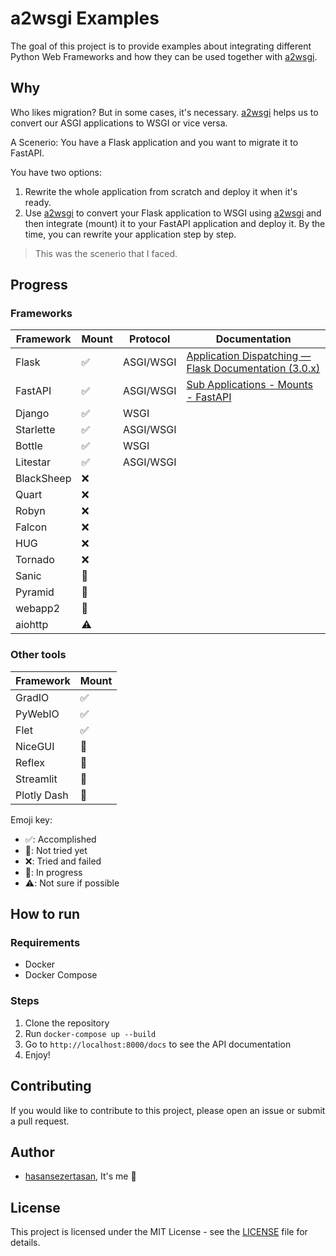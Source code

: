 # a2wsgi Examples

The goal of this project is to provide examples about integrating different Python Web Frameworks and how they can be used together with [a2wsgi][a2wsgi].

## Why

Who likes migration? But in some cases, it's necessary. [a2wsgi] helps us to convert our ASGI applications to WSGI or vice versa.

A Scenerio: You have a Flask application and you want to migrate it to FastAPI.

You have two options:

1. Rewrite the whole application from scratch and deploy it when it's ready.
2. Use [a2wsgi] to convert your Flask application to WSGI using [a2wsgi] and then integrate (mount) it to your FastAPI application and deploy it. By the time, you can rewrite your application step by step.

> This was the scenerio that I faced.

## Progress

### Frameworks

| Framework  | Mount                 | Protocol  | Documentation                                                                                                             |
| ---------- | --------------------- | --------- | ------------------------------------------------------------------------------------------------------------------------- |
| Flask      | :white_check_mark:    | ASGI/WSGI | [Application Dispatching — Flask Documentation (3.0.x)](https://flask.palletsprojects.com/en/3.0.x/patterns/appdispatch/) |
| FastAPI    | :white_check_mark:    | ASGI/WSGI | [Sub Applications - Mounts - FastAPI](https://fastapi.tiangolo.com/advanced/sub-applications/)                            |
| Django     | :white_check_mark:    | WSGI      |                                                                                                                           |
| Starlette  | :white_check_mark:    | ASGI/WSGI |                                                                                                                           |
| Bottle     | :white_check_mark:    | WSGI      |                                                                                                                           |
| Litestar   | :white_check_mark:    | ASGI/WSGI |                                                                                                                           |
| BlackSheep | :x:                   |           |                                                                                                                           |
| Quart      | :x:                   |           |                                                                                                                           |
| Robyn      | :x:                   |           |                                                                                                                           |
| Falcon     | :x:                   |           |                                                                                                                           |
| HUG        | :x:                   |           |                                                                                                                           |
| Tornado    | :x:                   |           |                                                                                                                           |
| Sanic      | :white_square_button: |           |                                                                                                                           |
| Pyramid    | :white_square_button: |           |                                                                                                                           |
| webapp2    | :white_square_button: |           |                                                                                                                           |
| aiohttp    | :warning:             |           |                                                                                                                           |

### Other tools

| Framework   | Mount                 |
| ----------- | --------------------- |
| GradIO      | :white_check_mark:    |
| PyWebIO     | :white_check_mark:    |
| Flet        | :white_check_mark:    |
| NiceGUI     | :construction:        |
| Reflex      | :construction:        |
| Streamlit   | :white_square_button: |
| Plotly Dash | :white_square_button: |

Emoji key:

- :white_check_mark:: Accomplished
- :white_square_button:: Not tried yet
- :x:: Tried and failed
- :construction:: In progress
- :warning:: Not sure if possible

## How to run

### Requirements

- Docker
- Docker Compose

### Steps

1. Clone the repository
2. Run `docker-compose up --build`
3. Go to `http://localhost:8000/docs` to see the API documentation
4. Enjoy!

## Contributing

If you would like to contribute to this project, please open an issue or submit a pull request.

## Author

- [hasansezertasan](https://www.github.com/hasansezertasan), It's me :wave:

## License

This project is licensed under the MIT License - see the [LICENSE](LICENSE) file for details.

<!-- Links -->
[a2wsgi]: https://github.com/abersheeran/a2wsgi
